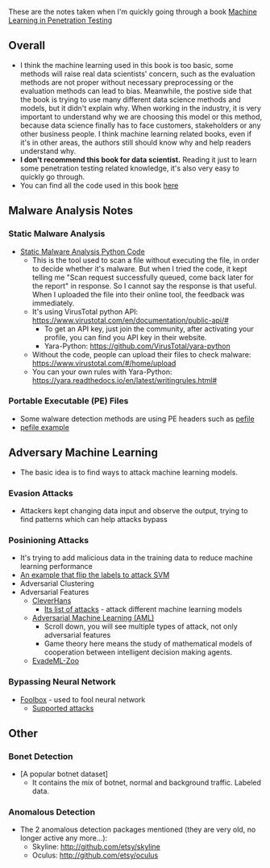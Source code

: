 These are the notes taken when I'm quickly going through a book [Machine Learning in Penetration Testing][1]

## Overall
* I think the machine learning used in this book is too basic, some methods will raise real data scientists' concern, such as the evaluation methods are not proper without necessary preprocessing or the evaluation methods can lead to bias. Meanwhile, the postive side that the book is trying to use many different data science methods and models, but it didn't explain why. When working in the industry, it is very important to understand why we are choosing this model or this method, because data science finally has to face customers, stakeholders or any other business people. I think machine learning related books, even if it's in other areas, the authors still should know why and help readers understand why.
* <b>I don't recommend this book for data scientist.</b> Reading it just to learn some penetration testing related knowledge, it's also very easy to quickly go through.
* You can find all the code used in this book [here][5]

## Malware Analysis Notes
### Static Malware Analysis
* [Static Malware Analysis Python Code][2]
  * This is the tool used to scan a file without executing the file, in order to decide whether it's malware. But when I tried the code, it kept telling me "Scan request successfully queued, come back later for the report" in response. So I cannot say the response is that useful. When I uploaded the file into their online tool, the feedback was immediately.
  * It's using VirusTotal python API: https://www.virustotal.com/en/documentation/public-api/#
    * To get an API key, just join the community, after activating your profile, you can find you API key in their website.
    * Yara-Python: https://github.com/VirusTotal/yara-python
  * Without the code, people can upload their files to check malware: https://www.virustotal.com/#/home/upload
  * You can your own rules with Yara-Python: https://yara.readthedocs.io/en/latest/writingrules.html#
### Portable Executable (PE) Files
* Some walware detection methods are using PE headers such as [pefile][4]
* [pefile example][3]

## Adversary Machine Learning
* The basic idea is to find ways to attack machine learning models.
### Evasion Attacks
* Attackers kept changing data input and observe the output, trying to find patterns which can help attacks bypass
### Posinioning Attacks
* It's trying to add malicious data in the training data to reduce machine learning performance
* [An example that flip the labels to attack SVM][7]
* Adversarial Clustering
* Adversarial Features
  * [CleverHans][8]
    * [Its list of attacks][9] - attack different machine learning models
  * [Adversarial Machine Learning (AML)][10]
    * Scroll down, you will see multiple types of attack, not only adversarial features
    * Game theory here means the study of mathematical models of cooperation between intelligent decision making agents.
  * [EvadeML-Zoo][11]
### Bypassing Neural Network
* [Foolbox][12] - used to fool neural network
  * [Supported attacks][13]

## Other
### Bonet Detection
* [A popular botnet dataset]
  * It contains the mix of botnet, normal and background traffic. Labeled data.
### Anomalous Detection
* The 2 anomalous detection packages mentioned (they are very old, no longer active any more...):
  * Skyline: http://github.com/etsy/skyline  
  * Oculus: http://github.com/etsy/oculus


[1]:https://www.amazon.com/Mastering-Machine-Learning-Penetration-Testing/dp/1788997409
[2]:https://github.com/hanhanwu/Hanhan_Penetration_Testing_Practice/blob/master/Machine_Learning_in_Penetration_Test/static_malware_analysis.py
[3]:https://github.com/erocarrera/pefile/blob/wiki/UsageExamples.md#introduction
[4]:https://github.com/erocarrera/pefile
[5]:https://github.com/PacktPublishing/Mastering-Machine-Learning-for-Penetration-Testing
[6]:https://mcfp.weebly.com/the-ctu-13-dataset-a-labeled-dataset-with-botnet-normal-and-background-traffic.html
[7]:https://github.com/feuerchop/ALFASVMLib
[8]:https://github.com/tensorflow/cleverhans
[9]:https://cleverhans.readthedocs.io/en/latest/source/attacks.html
[10]:https://github.com/vu-aml/adlib/blob/master/Adversarial%20Machine%20Learning%20Library.ipynb
[11]:https://github.com/mzweilin/EvadeML-Zoo/tree/master/attacks
[12]:https://github.com/bethgelab/foolbox
[13]:https://github.com/bethgelab/foolbox/tree/master/foolbox/attacks
